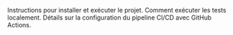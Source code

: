 Instructions pour installer et exécuter le projet.
Comment exécuter les tests localement.
Détails sur la configuration du pipeline CI/CD avec GitHub Actions.
